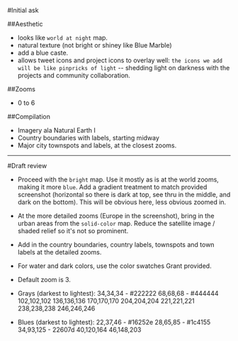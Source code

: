 #Initial ask

##Aesthetic
- looks like `world at night` map.
- natural texture (not bright or shiney like Blue Marble)
- add a blue caste.
- allows tweet icons and project icons to overlay well: `the icons we add will be like pinpricks of light` -- shedding light on darkness with the projects and community collaboration.

##Zooms
- 0 to 6

##Compilation
- Imagery ala Natural Earth I
- Country boundaries with labels, starting midway
- Major city townspots and labels, at the closest zooms.

---

#Draft review

- Proceed with the `bright` map. Use it mostly as is at the world zooms, making it more `blue`. Add a gradient treatment to match provided screenshot (horizontal so there is dark at top, see thru in the middle, and dark on the bottom). This will be obvious here, less obvious zoomed in.
- At the more detailed zooms (Europe in the screenshot), bring in the urban areas from the `solid-color` map. Reduce the satellite image / shaded relief so it's not so prominent. 
- Add in the country boundaries, country labels, townspots and town labels at the detailed zooms.
- For water and dark colors, use the color swatches Grant provided.
- Default zoom is 3.
- Grays (darkest to lightest):
    34,34,34 - #222222
    68,68,68 - #444444
    102,102,102
    136,136,136
    170,170,170
    204,204,204
    221,221,221
    238,238,238
    246,246,246

- Blues (darkest to lightest):
    22,37,46 - #16252e
    28,65,85 - #1c4155
    34,93,125 - 22607d
    40,120,164
    46,148,203